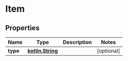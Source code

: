 # Item

## Properties
Name | Type | Description | Notes
------------ | ------------- | ------------- | -------------
**type** | [**kotlin.String**](.md) |  |  [optional]
